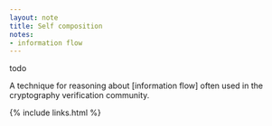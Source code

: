 ```yaml
---
layout: note
title: Self composition
notes:
- information flow
---
```


todo

A technique for reasoning about [information flow]
often used in the cryptography verification community.

{% include links.html %}
